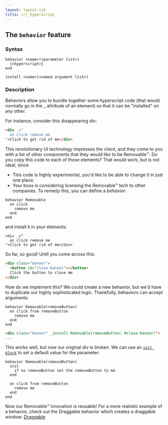 ```yaml
---
layout: layout.njk
title: ///_hyperscript
---
```


## The `behavior` feature 

### Syntax

```ebnf
behavior <name>(<parameter list>)
  {<hyperscript>}
end
```

```ebnf
install <name>(<named argument list>)
```

### Description

Behaviors allow you to bundle together some hyperscript code (that would normally go in the _ attribute of an element) so that it can be "installed" on any other.

For instance, consider this disappearing div:

```html
<div _="
  on click remove me
">Click to get rid of me</div>
```

This revolutionary UI technology impresses the client, and they come to you with a list of other components that they would like to be Removable™. Do you copy this code to each of those elements? That would work, but is not ideal, since
- This code is highly experimental, you'd like to be able to change it in just one place.
- Your boss is considering licensing the Removable™ tech to other companies.
To remedy this, you can define a _behavior_:

<!-- I've never actually had a job, so I'm just imitating stories from tech
     talks. This is what the industry is like, right? -->

```hyperscript
behavior Removable
  on click
    remove me
  end
end
```

and install it in your elements:

```
<div _="
  on click remove me
">Click to get rid of me</div>
```

So far, so good! Until you come across this:

```html
<div class="banner">
  <button id="close-banner"></button>
  Click the button to close me
</div>
```

How do we implement this? We could create a new behavior, but we'd have to duplicate our highly sophisticated logic. Thankfully, behaviors can accept arguments:

```
behavior Removable(removeButton)
  on click from removeButton
    remove me
  end
end
```

```html
<div class="banner" _install Removable(removeButton: #close-banner)">
...
```

This works well, but now our original div is broken. We can use an [`init block`](/features/init/) to set a default value for the parameter:

```
behavior Removable(removeButton)
  init
    if no removeButton set the removeButton to me
  end

  on click from removeButton
    remove me
  end
end
```

Now our Removable™ innovation is reusable! For a more realistic example of a behavior, check out the Draggable behavior which creates a draggable window: [Draggable](https://gist.github.com/dz4k/6505fb82ae7fdb0a03e6f3e360931aa9)
